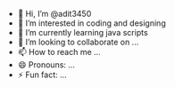 - 👋 Hi, I’m @adit3450
- 👀 I’m interested in coding and designing
- 🌱 I’m currently learning java scripts
- 💞️ I’m looking to collaborate on ...
- 📫 How to reach me ...
- 😄 Pronouns: ...
- ⚡ Fun fact: ...

<!---
adit3450/adit3450 is a ✨ special ✨ repository because its `README.md` (this file) appears on your GitHub profile.
You can click the Preview link to take a look at your changes.
--->
